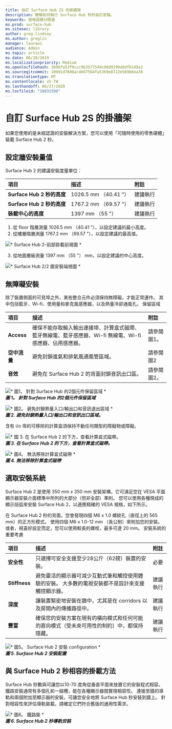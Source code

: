 ```yaml
---
title: 自訂 Surface Hub 2S 的掛牆架
description: 瞭解如何執行 Surface Hub 秒的自訂安裝。
keywords: 使用逗號分隔值
ms.prod: surface-hub
ms.sitesec: library
author: greg-lindsay
ms.author: greglin
manager: laurawi
audience: Admin
ms.topic: article
ms.date: 06/20/2019
ms.localizationpriority: Medium
ms.openlocfilehash: 3b96fa53f9ccc9b3577549c98d9299a8dfb149a2
ms.sourcegitcommit: 109d1d7608ac4667564fa5369e8722e569b8ea36
ms.translationtype: MT
ms.contentlocale: zh-TW
ms.lasthandoff: 06/27/2020
ms.locfileid: "10831590"
---
```

# 自訂 Surface Hub 2S 的掛牆架

如果您使用的是未經認證的安裝解決方案，您可以使用「可隨時使用的零售硬體」裝載 Surface Hub 2 秒。

## 設定牆安裝量值

Surface Hub 2 的建議安裝度量單位：

|**項目**|**描述**|**附註**|
|:------ |:------------- |:------- |
|**Surface Hub 2 秒的高度**| 1026.5 mm （40.41 "） | 建議執行 |
|**Surface Hub 2 秒的高度**| 1767.2 mm （69.57 "） | 建議執行 |
|**裝載中心的高度**| 1397 mm （55 "） | 建議執行 |

1. 從 floor 階層測量 1026.5 mm （40.41 "），以設定建議的最小高度。
2. 從樓層階層測量 1767.2 mm （69.57 "），以設定建議的最高值。

![* Surface Hub 2-前部掛載前視圖 *](images/sh2-wall-front.png) <br>

3. 從地面層級測量 1397 mm （55 "） mm，以設定建議的中心高度。

![* Surface Hub 2/2 牆安裝端視圖 *](images/sh2-wall-side.png) <br>

## 無障礙安裝

除了裝置側面的可見埠之外，某些整合元件必須保持無障礙，才能正常運作。 其中包括藍牙、Wi-fi、使用量和麥克風感應器，以及熱量冷卻通風孔。
保留區域

|**項目**|**描述**|**附註**|
|:---- |:----------- |:----- |
|**Access**| 確保不能存取輸入輸出連接埠、計算盒式磁帶、藍牙無線電、藍牙感應器、Wi-fi 無線電、Wi-fi 感應器、佔用感應器。 | 請參閱圖1。 |
|**空中流量**| 避免封鎖進氣和排氣風通風管區域。 | 請參閱圖2  |
|**音效**| 避免在 Surface Hub 2 的背面封鎖音訊出口區。 | 請參閱圖2。 |

![* 圖1。 針對 Surface Hub 的2個元件保留區域 *](images/sh2-keepout-zones.png) <br>
***圖 1。 針對 Surface Hub 的2個元件保留區域***

![* 圖2。 避免封鎖熱量入口/輸出口和音訊退出區域 *](images/sh2-thermal-audio.png) <br>
***圖 2. 避免封鎖熱量入口/輸出口和音訊出口區域。<br>***

含有 i/o 埠的可移除的計算盒須保持不動任何類型的障礙物或障礙。

![* 圖 3. 在 Surface Hub 2 的下方，查看計算盒式磁帶。](images/sh2-ports.png) <br>
***圖 3. 在 Surface Hub 2 的下方，查看計算盒式磁帶。***

![* 圖4。 無法移除計算盒式磁帶 *](images/sh2-cartridge.png) <br>
***圖 4. 無法移除計算盒式磁帶***

## 選取安裝系統

Surface Hub 2 是使用 350 mm x 350 mm 安裝架構，它可滿足您在 VESA 平面顯示器安裝介面標準中所列的大部分（但非全部）準則。 您可以使用各種現成的顯示括弧來安裝 Surface Hub 2，以適應精確的 VESA 規格，如下所示。

在 Surface Hub 2 秒的背面，您會發現四個 M6 x 1.0 螺紋孔（直徑上的 565 mm）的正方形模式。 使用四個 M6 x 1.0-12 mm （長公制）來附加您的安裝。 或者，視喜好設定而定，您可以使用較長的螺栓，最多可達 20 mm。
安裝系統的重要考慮

|**項目**|**描述**|**附註**|
|:------ |:------------- |:------- |
|**安全性**| 只選擇可安全支援至少28公斤（62磅）裝置的安裝。 | 必要 |
|**Stiffness**| 避免靈活的顯示器可減少互動式筆和觸控使用體驗的安裝。 大多數的電視安裝都不是設計來支援觸控顯示器。 | 建議執行 |
|**深度**| 讓裝置緊密地安裝在牆中，尤其是在 corridors 以及房間內的傳播路徑中。| 建議執行 |
|**豐富**| 確保您的安裝方案在現有的橫向模式和任何可能的直向模式（受未來可用性的制約）中，都保持隱藏。 | 建議執行 |

![* 圖5。 Surface Hub 2 安裝 configuration *](images/sh2-mount-config.png) <br>
***圖 5. Surface Hub 2 安裝配置***

## 與 Surface Hub 2 秒相容的掛載方法

Surface Hub 秒數與可讓您以10-70 度角從垂直平面來放置它的安裝程式相容。 鐵路安裝通常有多個孔和一組槽，能在各種顯示器間實現相容性。 連接至牆的導軌和兩個附加至顯示器的安裝，可讓您安全地將 Surface Hub 秒安裝到牆上。 針對相容性來評估導軌裝載，請確定它們符合舊版的通用性需求。

![* 圖6。 鐵路裝 *](images/h2gen-railmount.png)<br>
***圖 6. Surface Hub 2 秒導軌安裝***
